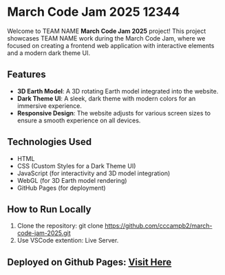 # March Code Jam 2025 12344

Welcome to TEAM NAME **March Code Jam 2025** project! This project showcases TEAM NAME work during the March Code Jam, where we focused on creating a frontend web application with interactive elements and a modern dark theme UI.

## Features

- **3D Earth Model**: A 3D rotating Earth model integrated into the website.
- **Dark Theme UI**: A sleek, dark theme with modern colors for an immersive experience.
- **Responsive Design**: The website adjusts for various screen sizes to ensure a smooth experience on all devices.

## Technologies Used

- HTML
- CSS (Custom Styles for a Dark Theme UI)
- JavaScript (for interactivity and 3D model integration)
- WebGL (for 3D Earth model rendering)
- GitHub Pages (for deployment)

## How to Run Locally

1. Clone the repository:
   git clone https://github.com/cccampb2/march-code-jam-2025.git
2. Use VSCode extention: Live Server.

## Deployed on Github Pages: [Visit Here](https://cccampb2.github.io/march-code-jam-2025/)
